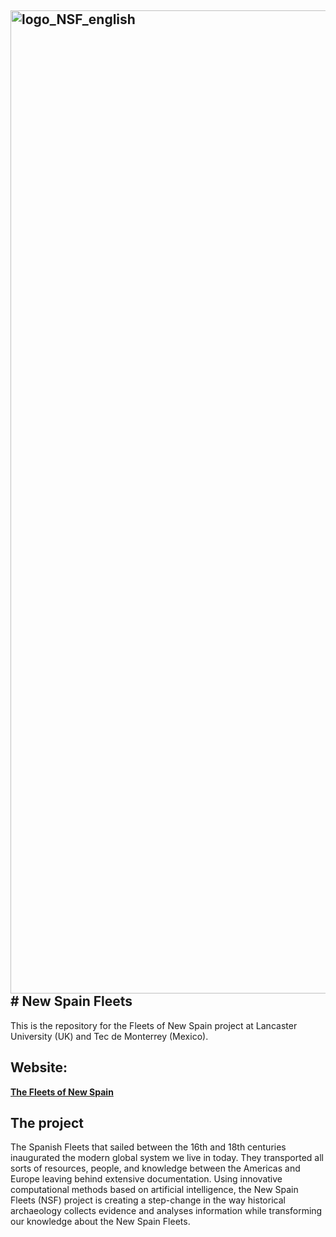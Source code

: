 ## <img width="1300" height="1573" alt="logo_NSF_english" src="https://github.com/user-attachments/assets/a5b06586-cb7a-4b14-8d00-e32f844d9100" /># New Spain Fleets
This is the repository for the Fleets of New Spain project at Lancaster University (UK) and Tec de Monterrey (Mexico).
## Website:
[**The Fleets of New Spain**](https://wp.lancs.ac.uk/newspainfleets/?page_id=20&lang=en)
## The project
The Spanish Fleets that sailed between the 16th and 18th centuries inaugurated the modern global system we live in today.
They transported all sorts of resources, people, and knowledge between the Americas and Europe leaving behind extensive documentation.
Using innovative computational methods based on artificial intelligence, the New Spain Fleets (NSF) project is creating a step-change in the way historical archaeology collects evidence and analyses information while transforming our knowledge about the New Spain Fleets.
